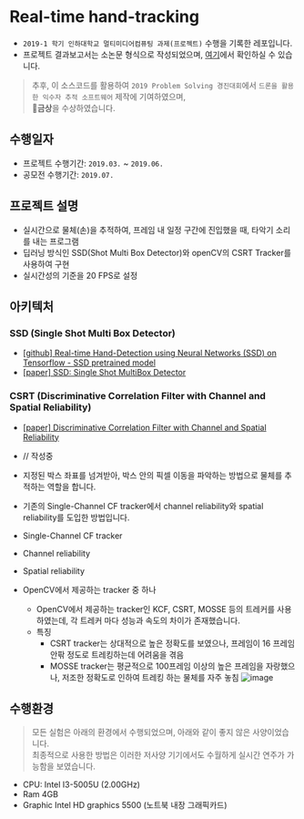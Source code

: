 # Real-time hand-tracking

- `2019-1 학기 인하대학교 멀티미디어컴퓨팅 과제(프로젝트)` 수행을 기록한 레포입니다.  
- 프로젝트 결과보고서는 소논문 형식으로 작성되었으며, [여기](https://github.com/bsm8734/real-time-hand-tracking/blob/master/Final%20Report/realtime-hand-tracking-using-CSRT_SSD.pdf)에서 확인하실 수 있습니다.

> 추후, 이 소스코드를 활용하여 `2019 Problem Solving 경진대회`에서 `드론을 활용한 익수자 추적 소프트웨어` 제작에 기여하였으며,  
> 🏅**금상**을 수상하였습니다.

## 수행일자

- 프로젝트 수행기간: `2019.03.` ~ `2019.06.`
- 공모전 수행기간: `2019.07.`

## 프로젝트 설명

- 실시간으로 물체(손)을 추적하여, 프레임 내 일정 구간에 진입했을 때, 타악기 소리를 내는 프로그램
- 딥러닝 방식인 SSD(Shot Multi Box Detector)와 openCV의 CSRT Tracker를 사용하여 구현
- 실시간성의 기준을 20 FPS로 설정

## 아키텍처

### SSD (Single Shot Multi Box Detector)

- [[github] Real-time Hand-Detection using Neural Networks (SSD) on Tensorflow - SSD pretrained model](https://github.com/victordibia/handtracking)
- [[paper] SSD: Single Shot MultiBox Detector](https://arxiv.org/abs/1512.02325)

### CSRT (Discriminative Correlation Filter with Channel and Spatial Reliability)

- [[paper] Discriminative Correlation Filter with Channel and Spatial Reliability](https://arxiv.org/abs/1611.08461)

- // 작성중
- 지정된 박스 좌표를 넘겨받아, 박스 안의 픽셀 이동을 파악하는 방법으로 물체를 추적하는 역할을 합니다.
- 기존의 Single-Channel CF tracker에서 channel reliability와 spatial reliability를 도입한 방법입니다.
- Single-Channel CF tracker
- Channel reliability
- Spatial reliability
- OpenCV에서 제공하는 tracker 중 하나
  - OpenCV에서 제공하는 tracker인 KCF, CSRT, MOSSE 등의 트레커를 사용하였는데, 각 트레커 마다 성능과 속도의 차이가 존재했습니다.
  - 특징
    - CSRT tracker는 상대적으로 높은 정확도를 보였으나, 프레임이 16 프레임 안팎 정도로 트레킹하는데 어려움을 겪음
    - MOSSE tracker는 평균적으로 100프레임 이상의 높은 프레임을 자랑했으나, 저조한 정확도로 인하여 트레킹 하는 물체를 자주 놓침
     ![image](https://user-images.githubusercontent.com/35002768/136603480-aa12952a-aa6e-44db-b5d3-a1ebad199211.png)


## 수행환경

> 모든 실험은 아래의 환경에서 수행되었으며, 아래와 같이 좋지 않은 사양이었습니다.  
> 최종적으로 사용한 방법은 이러한 저사양 기기에서도 수월하게 실시간 연주가 가능함을 보였습니다.  

- CPU: Intel I3-5005U (2.00GHz)
- Ram 4GB
- Graphic Intel HD graphics 5500 (노트북 내장 그래픽카드)

